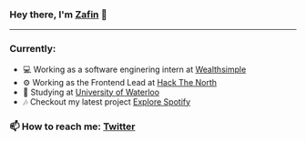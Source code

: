 ### Hey there, I'm [Zafin](https://zafinhassan.com) 👋
---


### Currently:
- 💻  Working as a software enginering intern at [Wealthsimple](https://wealthsimple.com)
- ⚙️ Working as the Frontend Lead at [Hack The North](https://hackthenorth.com)
- 🏫  Studying at [University of Waterloo](https://www.uwaterloo.ca/)
- 🎶 Checkout my latest project [Explore Spotify](https://explorespotify.com)

### 📫  How to reach me: [Twitter](https://twitter.com/zafinhassan)


